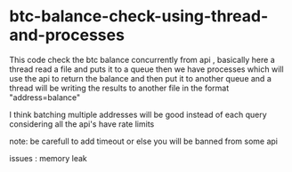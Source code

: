# btc-balance-check-using-thread-and-processes
This code check the btc balance concurrently from api , basically here a thread read a file and puts it to a queue then we have processes which will use the api to return the balance and then put it to another queue and a thread will be writing the results to another file in the format "address=balance"

I think batching multiple addresses will be good instead of each query considering all the api's have rate limits

note: be carefull to add timeout or else you will be banned from some api 

issues : memory leak







